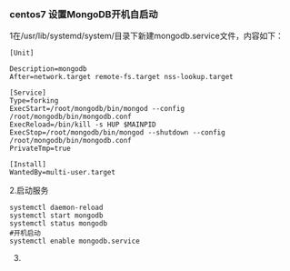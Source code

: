 ### centos7 设置MongoDB开机自启动

1在/usr/lib/systemd/system/目录下新建mongodb.service文件，内容如下：

```
[Unit] 
   
Description=mongodb  
After=network.target remote-fs.target nss-lookup.target 
   
[Service] 
Type=forking 
ExecStart=/root/mongodb/bin/mongod --config  /root/mongodb/bin/mongodb.conf
ExecReload=/bin/kill -s HUP $MAINPID 
ExecStop=/root/mongodb/bin/mongod --shutdown --config  /root/mongodb/bin/mongodb.conf
PrivateTmp=true 
     
[Install] 
WantedBy=multi-user.target
```

2.启动服务

```
systemctl daemon-reload
systemctl start mongodb
systemctl status mongodb
#开机启动    
systemctl enable mongodb.service
```

3.